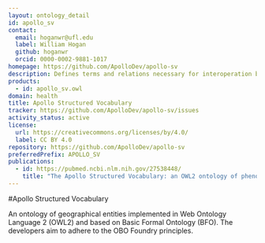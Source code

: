 ```yaml
---
layout: ontology_detail
id: apollo_sv
contact:
  email: hoganwr@ufl.edu
  label: William Hogan
  github: hoganwr
  orcid: 0000-0002-9881-1017
homepage: https://github.com/ApolloDev/apollo-sv
description: Defines terms and relations necessary for interoperation between epidemic models and public health application software that interface with these models
products:
  - id: apollo_sv.owl
domain: health
title: Apollo Structured Vocabulary
tracker: https://github.com/ApolloDev/apollo-sv/issues
activity_status: active
license:
  url: https://creativecommons.org/licenses/by/4.0/
  label: CC BY 4.0
repository: https://github.com/ApolloDev/apollo-sv
preferredPrefix: APOLLO_SV
publications:
  - id: https://pubmed.ncbi.nlm.nih.gov/27538448/
    title: "The Apollo Structured Vocabulary: an OWL2 ontology of phenomena in infectious disease epidemiology and population biology for use in epidemic simulation"
---
```


#Apollo Structured Vocabulary

An ontology of geographical entities implemented in Web Ontology Language 2 (OWL2) and based on Basic Formal Ontology (BFO). The developers aim to adhere to the OBO Foundry principles.
